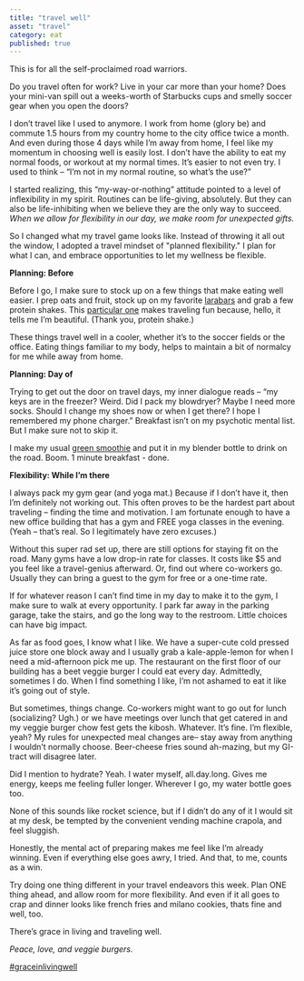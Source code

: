 ```yaml
---
title: "travel well"
asset: "travel" 
category: eat
published: true
---
```

This is for all the self-proclaimed road warriors.

Do you travel often for work? Live in your car more than your home? Does your mini-van spill out a weeks-worth of Starbucks cups and smelly soccer gear when you open the doors?

I don’t travel like I used to anymore. I work from home (glory be) and commute 1.5 hours from my country home to the city office twice a month. And even during those 4 days while I’m away from home, I feel like my momentum in choosing well is easily lost. I don’t have the ability to eat my normal foods, or workout at my normal times. It’s easier to not even try. I used to think – “I’m not in my normal routine, so what’s the use?”

I started realizing, this “my-way-or-nothing” attitude pointed to a level of inflexibility in my spirit. Routines can be life-giving, absolutely. But they can also be life-inhibiting when we believe they are the only way to succeed. _When we allow for flexibility in our day, we make room for unexpected gifts._

So I changed what my travel game looks like. Instead of throwing it all out the window, I adopted a travel mindset of "planned flexibility." I plan for what I can, and embrace opportunities to let my wellness be flexible.

**Planning: Before**

Before I go, I make sure to stock up on a few things that make eating well easier. I prep oats and fruit, stock up on my favorite [larabars](http://shop.larabar.com/ALT-PROTEIN-Chocolate-Peanut-Butter/p/LARA-51063&c=LaraBar@Alt) and grab a few protein shakes. This [particular one](http://www.drinksvelte.com/) makes traveling fun because, hello, it tells me I’m beautiful. (Thank you, protein shake.)

These things travel well in a cooler, whether it’s to the soccer fields or the office. Eating things familiar to my body, helps to maintain a bit of normalcy for me while away from home.

**Planning: Day of**

Trying to get out the door on travel days, my inner dialogue reads – “my keys are in the freezer? Weird. Did I pack my blowdryer? Maybe I need more socks. Should I change my shoes now or when I get there? I hope I remembered my phone charger.”
Breakfast isn’t on my psychotic mental list. But I make sure not to skip it.

I make my usual [green smoothie](http://thelivingwell.co/eat/green-smoothie) and put it in my blender bottle to drink on the road. Boom. 1 minute breakfast - done.

**Flexibility: While I’m there**

I always pack my gym gear (and yoga mat.) Because if I don’t have it, then I’m definitely not working out. This often proves to be the hardest part about traveling – finding the time and motivation. I am fortunate enough to have a new office building that has a gym and FREE yoga classes in the evening. (Yeah – that’s real. So I legitimately have zero excuses.)

Without this super rad set up, there are still options for staying fit on the road. Many gyms have a low drop-in rate for classes. It costs like $5 and you feel like a travel-genius afterward. Or, find out where co-workers go. Usually they can bring a guest to the gym for free or a one-time rate. 

If for whatever reason I can’t find time in my day to make it to the gym, I make sure to walk at every opportunity. I park far away in the parking garage, take the stairs, and go the long way to the restroom. Little choices can have big impact. 

As far as food goes, I know what I like. We have a super-cute cold pressed juice store one block away and I usually grab a kale-apple-lemon for when I need a mid-afternoon pick me up. The restaurant on the first floor of our building has a beet veggie burger I could eat every day. Admittedly, sometimes I do. When I find something I like, I’m not ashamed to eat it like it’s going out of style.

But sometimes, things change. Co-workers might want to go out for lunch (socializing? Ugh.) or we have meetings over lunch that get catered in and my veggie burger chow fest gets the kibosh. Whatever. It’s fine. I’m flexible, yeah? My rules for unexpected meal changes are– stay away from anything I wouldn’t normally choose. Beer-cheese fries sound ah-mazing, but my GI-tract will disagree later.

Did I mention to hydrate? Yeah. I water myself, all.day.long. Gives me energy, keeps me feeling fuller longer. Wherever I go, my water bottle goes too.

None of this sounds like rocket science, but if I didn’t do any of it I would sit at my desk, be tempted by the convenient vending machine crapola, and feel sluggish.

Honestly, the mental act of preparing makes me feel like I’m already winning. Even if everything else goes awry, I tried. And that, to me, counts as a win.

Try doing one thing different in your travel endeavors this week. Plan ONE thing ahead, and allow room for more flexibility. And even if it all goes to crap and dinner looks like french fries and milano cookies, thats fine and well, too.

There’s grace in living and traveling well.

_Peace, love, and veggie burgers._

[#graceinlivingwell](https://www.instagram.com/explore/tags/graceinlivingwell/)
